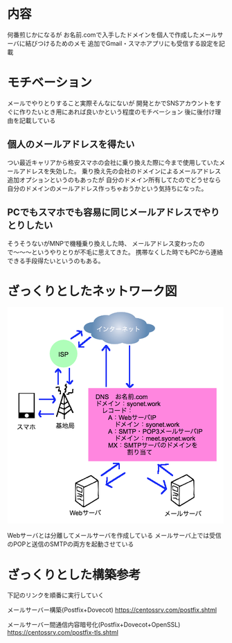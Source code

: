 # 内容

何番煎じかになるが
お名前.comで入手したドメインを個人で作成したメールサーバに結びつけるためのメモ
追加でGmail・スマホアプリにも受信する設定を記載

# モチベーション

メールでやりとりすること実際そんなにないが
開発とかでSNSアカウントをすぐに作りたいとき用にあれば良いかという程度のモチベーション
後に後付け理由を記載している

## 個人のメールアドレスを得たい

つい最近キャリアから格安スマホの会社に乗り換えた際に今まで使用していたメールアドレスを失効した。
乗り換え先の会社のドメインによるメールアドレス追加オプションというのもあったが
自分のドメイン所有してたのでどうせなら自分のドメインのメールアドレス作っちゃおうかという気持ちになった。

## PCでもスマホでも容易に同じメールアドレスでやりとりしたい

そうそうないがMNPで機種乗り換えした時、
メールアドレス変わったので〜〜〜というやりとりが不毛に思えてきた。
携帯なくした時でもPCから連絡できる手段得たいというのもある。

# ざっくりとしたネットワーク図

![syonet_network.png](0-md.png)

Webサーバとは分離してメールサーバを作成している
メールサーバ上では受信のPOPと送信のSMTPの両方を起動させている

# ざっくりとした構築参考

下記のリンクを順番に実行していく

メールサーバー構築(Postfix+Dovecot)
https://centossrv.com/postfix.shtml

メールサーバー間通信内容暗号化(Postfix+Dovecot+OpenSSL)
https://centossrv.com/postfix-tls.shtml
